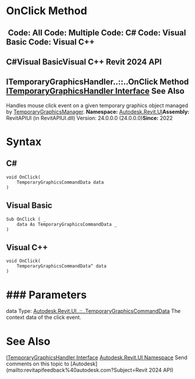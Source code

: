 # OnClick Method

﻿
 Code: All Code: Multiple Code: C# Code: Visual Basic Code: Visual C++   
---  
C#Visual BasicVisual C++
Revit 2024 API  
---  
ITemporaryGraphicsHandler..::..OnClick Method   
[ITemporaryGraphicsHandler Interface](d512f108-eaea-ad59-92fc-ed73287526e2.md "ITemporaryGraphicsHandler Interface") See Also  
---  
Handles mouse click event on a given temporary graphics object managed by [TemporaryGraphicsManager](1dd29f70-d381-fa60-8ffa-1076eac55ed7.md "TemporaryGraphicsManager Class"). 
**Namespace:** [Autodesk.Revit.UI](e86fd90a-8957-02a6-da7f-ced248966e3e.md "Autodesk.Revit.UI Namespace")**Assembly:** RevitAPIUI (in RevitAPIUI.dll) Version: 24.0.0.0 (24.0.0.0)**Since:** 2022 
# Syntax
C#  
---  
```text
void OnClick(
	TemporaryGraphicsCommandData data
)
```
  
Visual Basic  
---  
```text
Sub OnClick ( _
	data As TemporaryGraphicsCommandData _
)
```
  
Visual C++  
---  
```text
void OnClick(
	TemporaryGraphicsCommandData^ data
)
```
  
# ### Parameters
data
    Type: [Autodesk.Revit.UI..::..TemporaryGraphicsCommandData](08ada443-6a0b-d223-5fa1-896996b8e166.md "TemporaryGraphicsCommandData Class") The context data of the click event. 
# See Also
[ITemporaryGraphicsHandler Interface](d512f108-eaea-ad59-92fc-ed73287526e2.md "ITemporaryGraphicsHandler Interface")
[Autodesk.Revit.UI Namespace](e86fd90a-8957-02a6-da7f-ced248966e3e.md "Autodesk.Revit.UI Namespace")
Send comments on this topic to [Autodesk](mailto:revitapifeedback%40autodesk.com?Subject=Revit 2024 API)